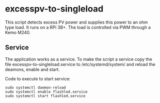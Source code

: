 # excesspv-to-singleload
This script detects excess PV power and supplies this power to an ohm type load. It runs on a RPi 3B+. The load is controlled via PWM through a Kemo M240. 

## Service
The application works as a service. To make the script a service copy the file excesspv-to-singleload.service to /etc/systemd/system/ and reload the deamons, enable and start.

Code to execute to start service:
```
sudo systemctl daemon-reload
sudo systemctl enable flashled.service
sudo systemctl start flashled.service
```
